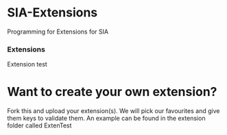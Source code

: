 # SIA-Extensions
Programming for Extensions for SIA

### Extensions
Extension test

# Want to create your own extension?
Fork this and upload your extension(s). We will pick our favourites and give them keys to validate them.
An example can be found in the extension folder called ExtenTest
